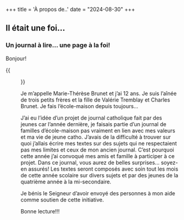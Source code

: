 +++
title = 'À propos de..'
date = "2024-08-30"
+++

## Il était une foi...

### Un journal à lire... une page à la foi!

Bonjour!

{{<figure src="/images/mariet.png" class="floatleft" caption="Marie-Thérèse Brunet, 12 ans">}}

Je m’appelle Marie-Thérèse Brunet et j’ai 12 ans. Je suis l’aînée de trois petits frères et la fille de Valérie Tremblay et Charles Brunet. Je fais l’école-maison depuis toujours...

J’ai eu l’idée d’un projet de journal catholique fait par des jeunes car l’année dernière, je faisais partie d’un journal de familles d’école-maison pas vraiment en lien avec mes valeurs et ma vie de jeune catho. J’avais de la difficulté à trouver sur quoi j’allais écrire mes textes sur des sujets qui ne respectaient pas mes limites et ceux de mon ancien journal. C’est pourquoi cette année j’ai convoqué mes amis et famille à participer à ce projet. Dans ce journal, vous aurez de belles surprises... soyez-en assurés! Les textes seront composés avec soin tout les mois de cette année scolaire sur divers sujets et par des jeunes de la quatrième année à la mi-secondaire.

Je bénis le Seigneur d’avoir envoyé des personnes à mon aide comme soutien de cette initiative.

Bonne lecture!!!